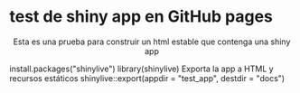 # test de shiny app en GitHub pages

$$\text{Esta es una prueba para construir un html estable que contenga una shiny app}$$


install.packages("shinylive")
library(shinylive)
Exporta la app a HTML y recursos estáticos
shinylive::export(appdir = "test_app", destdir = "docs")